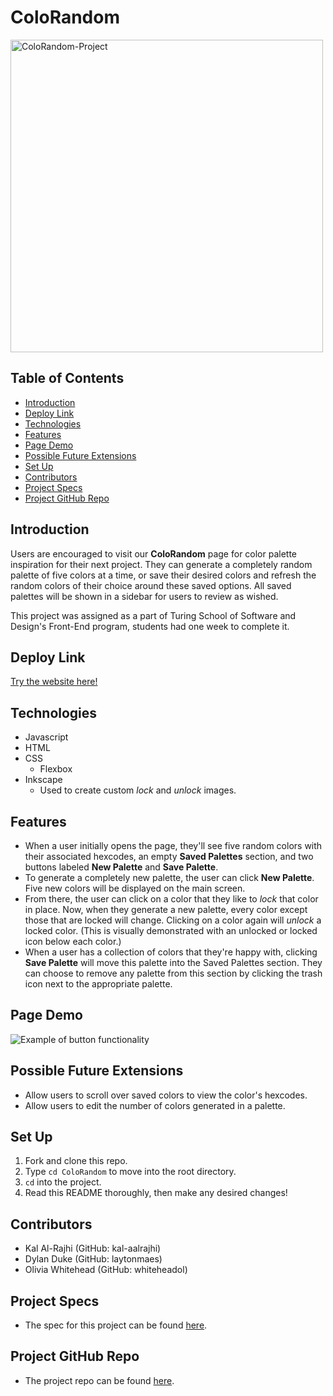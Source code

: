 # ColoRandom

<img width="500" alt="ColoRandom-Project" src="https://user-images.githubusercontent.com/96206823/155771028-fc322b62-a5a0-4031-86af-eb0c242d3828.png">

## Table of Contents

  - [Introduction](#introduction)
  - [Deploy Link](#deploy-link)
  - [Technologies](#technologies)
  - [Features](#features)
  - [Page Demo](#page-demo)
  - [Possible Future Extensions](#possible-future-extensions)
  - [Set Up](#set-up)
  - [Contributors](#contributors)
  - [Project Specs](#project-specs)
  - [Project GitHub Repo](#project-github-repo)

## Introduction
Users are encouraged to visit our **ColoRandom** page for color palette inspiration for their next project. They can generate a completely random palette of five colors at a time, or save their desired colors and refresh the random colors of their choice around these saved options. All saved palettes will be shown in a sidebar for users to review as wished.

This project was assigned as a part of Turing School of Software and Design's Front-End program, students had one week to complete it.

## Deploy Link
[Try the website here!](https://kal-aalrajhi.github.io/ColoRandom/)

## Technologies
  - Javascript
  - HTML
  - CSS
    - Flexbox
  - Inkscape
    - Used to create custom *lock* and *unlock* images.

## Features
- When a user initially opens the page, they'll see five random colors with their associated hexcodes, an empty **Saved Palettes** section, and two buttons labeled **New Palette** and **Save Palette**.
- To generate a completely new palette, the user can click **New Palette**. Five new colors will be displayed on the main screen.
- From there, the user can click on a color that they like to *lock* that color in place. Now, when they generate a new palette, every color except those that are locked will change. Clicking on a color again will *unlock* a locked color. (This is visually demonstrated with an unlocked or locked icon below each color.)
- When a user has a collection of colors that they're happy with, clicking **Save Palette** will move this palette into the Saved Palettes section. They can choose to remove any palette from this section by clicking the trash icon next to the appropriate palette.

## Page Demo
![Example of button functionality](https://media.giphy.com/media/YJ4jzH6DEZWkzvHl38/giphy.gif)

## Possible Future Extensions
- Allow users to scroll over saved colors to view the color's hexcodes.
- Allow users to edit the number of colors generated in a palette.

## Set Up
1. Fork and clone this repo.
2. Type `cd ColoRandom` to move into the root directory.
3. `cd` into the project.
4. Read this README thoroughly, then make any desired changes!

## Contributors
- Kal Al-Rajhi (GitHub: kal-aalrajhi)
- Dylan Duke (GitHub: laytonmaes)
- Olivia Whitehead (GitHub: whiteheadol)

## Project Specs
- The spec for this project can be found [here](https://frontend.turing.edu/projects/module-1/colorandom.html).

## Project GitHub Repo
- The project repo can be found [here](https://github.com/kal-aalrajhi/ColoRandom).
